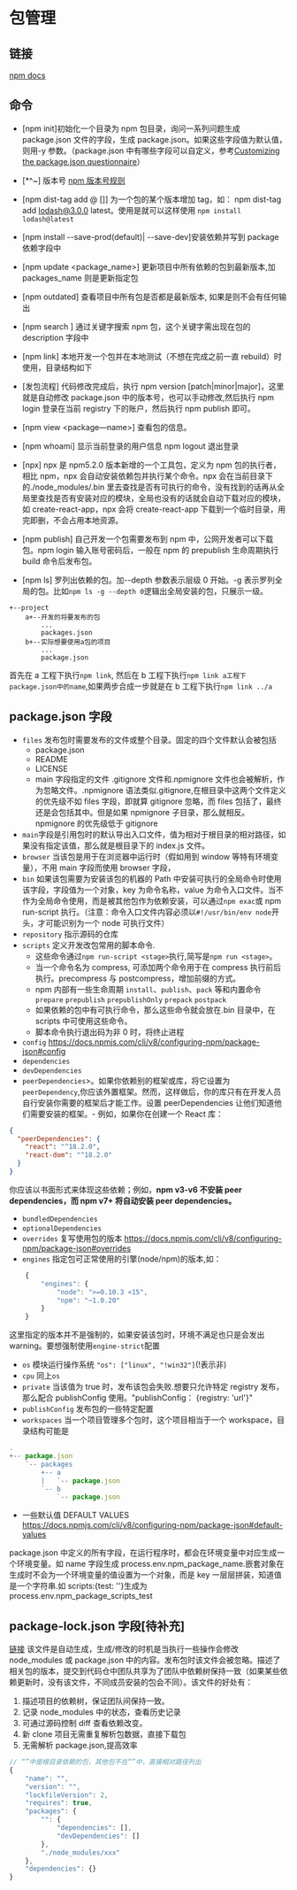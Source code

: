 # 包管理

## 链接

[npm docs](https://docs.npmjs.com/)

## 命令

- [npm init]初始化一个目录为 npm 包目录，询问一系列问题生成 package.json 文件的字段，生成 package.json。如果这些字段值为默认值，则用-y 参数。（package.json 中有哪些字段可以自定义，参考[Customizing the package.json questionnaire](https://docs.npmjs.com/creating-a-package-json-file#customizing-the-packagejson-questionnaire)）
- [*^~] 版本号 [npm 版本号规则](https://semver.npmjs.com/)
- [npm dist-tag add <package-name>@<version> [<tag>]] 为一个包的某个版本增加 tag，如： npm dist-tag add lodash@3.0.0 latest。使用是就可以这样使用 `npm install lodash@latest`
- [npm install <package-name> --save-prod(default)| --save-dev]安装依赖并写到 package 依赖字段中
- [npm update <package_name>] 更新项目中所有依赖的包到最新版本,加 packages_name 则是更新指定包
- [npm outdated] 查看项目中所有包是否都是最新版本, 如果是则不会有任何输出
- [npm search <terms>] 通过关键字搜索 npm 包，这个关键字需出现在包的 description 字段中
- [npm link] 本地开发一个包并在本地测试（不想在完成之前一直 rebuild）时使用，目录结构如下
- [发包流程] 代码修改完成后，执行 npm version [patch|minor|major]，这里就是自动修改 package.json 中的版本号，也可以手动修改,然后执行 npm login 登录在当前 registry 下的账户，然后执行 npm publish 即可。
- [npm view <package—name>] 查看包的信息。
- [npm whoami] 显示当前登录的用户信息 npm logout 退出登录
- [npx] npx 是 npm5.2.0 版本新增的一个工具包，定义为 npm 包的执行者，相比 npm，npx 会自动安装依赖包并执行某个命令。npx 会在当前目录下的./node_modules/.bin 里去查找是否有可执行的命令，没有找到的话再从全局里查找是否有安装对应的模块，全局也没有的话就会自动下载对应的模块，如 create-react-app，npx 会将 create-react-app 下载到一个临时目录，用完即删，不会占用本地资源。

- [npm publish] 自己开发一个包需要发布到 npm 中，公网开发者可以下载包。npm login 输入账号密码后，一般在 npm 的 prepublish 生命周期执行 build 命令后发布包。
- [npm ls] 罗列出依赖的包。加--depth 参数表示层级 0 开始。-g 表示罗列全局的包。比如`npm ls -g --depth 0`逻辑出全局安装的包，只展示一级。

```
+--project
    a+--开发的将要发布的包
        ...
        packages.json
    b+--实际想要使用a包的项目
        ...
        package.json
```

首先在 a 工程下执行`npm link`, 然后在 b 工程下执行`npm link a工程下package.json中的name`,如果两步合成一步就是在 b 工程下执行`npm link ../a`

## package.json 字段

- `files` 发布包时需要发布的文件或整个目录。固定的四个文件默认会被包括
  - package.json
  - README
  - LICENSE
  - main 字段指定的文件
    .gitignore 文件和.npmignore 文件也会被解析，作为忽略文件。.npmignore 语法类似.gitignore,在根目录中这两个文件定义的优先级不如 files 字段，即就算 gitignore 忽略，而 files 包括了，最终还是会包括其中。但是如果 npmignore 子目录，那么就相反。npmignore 的优先级低于 gitignore
- `main`字段是引用包时的默认导出入口文件，值为相对于根目录的相对路径，如果没有指定该值，那么就是根目录下的 index.js 文件。
- `browser` 当该包是用于在浏览器中运行时（假如用到 window 等特有环境变量），不用 main 字段而使用 browser 字段，
- `bin` 如果该包需要为安装该包的机器的 Path 中安装可执行的全局命令时使用该字段，字段值为一个对象，key 为命令名称，value 为命令入口文件。当不作为全局命令使用，而是被其他包作为依赖安装，可以通过`npm exac`或 npm run-script 执行。（注意：命令入口文件内容必须以`#!/usr/bin/env node`开头，才可能识别为一个 node 可执行文件）
- `repository` 指示源码的仓库
- `scripts` 定义开发改包常用的脚本命令.
  - 这些命令通过`npm run-script <stage>`执行,简写是`npm run <stage>`。
  - 当一个命令名为 compress, 可添加两个命令用于在 compress 执行前后执行。precompress 与 postcompress，增加前缀的方式。
  - npm 内部有一些生命周期 `install`、`publish`、`pack` 等和内置命令`prepare` `prepublish` `prepublishOnly` `prepack` `postpack`
  - 如果依赖的包中有可执行命令，那么这些命令就会放在.bin 目录中，在 scripts 中可使用这些命令。
  - 脚本命令执行退出码为非 0 时，将终止进程
- `config` https://docs.npmjs.com/cli/v8/configuring-npm/package-json#config
- `dependencies`
- `devDependencies`
- `peerDependencies`>。如果你依赖别的框架或库，将它设置为 `peerDependency`,你应该外置框架。然而，这样做后，你的库只有在开发人员自行安装你需要的框架后才能工作。设置 peerDependencies 让他们知道他们需要安装的框架。- 例如，如果你在创建一个 React 库：

```json
{
  "peerDependencies": {
    "react": "^18.2.0",
    "react-dom": "^18.2.0"
  }
}
```

你应该以书面形式来体现这些依赖；例如，**npm v3-v6 不安装 peer dependencies，而 npm v7+ 将自动安装 peer dependencies。**

- `bundledDependencies`
- `optionalDependencies`
- `overrides` 复写使用包的版本 https://docs.npmjs.com/cli/v8/configuring-npm/package-json#overrides
- `engines` 指定包可正常使用的引擎(node/npm)的版本,如：

```js
    {
        "engines": {
            "node": ">=0.10.3 <15",
            "npm": "~1.0.20"
        }
    }
```

这里指定的版本并不是强制的，如果安装该包时，环境不满足也只是会发出 warning。要想强制使用`engine-strict`配置

- `os` 模块运行操作系统 `"os": ["linux", "!win32"]`(!表示非)
- `cpu` 同上`os`
- `private` 当该值为 true 时，发布该包会失败.想要只允许特定 registry 发布，那么配合 publishConfig 使用。"publishConfig： {registry: 'url'}"
- `publishConfig` 发布包的一些特定配置
- `workspaces` 当一个项目管理多个包时，这个项目相当于一个 workspace，目录结构可能是

```js
.
+-- package.json
    `-- packages
        +-- a
        |   `-- package.json
        `-- b
            `-- package.json
```

- 一些默认值 DEFAULT VALUES https://docs.npmjs.com/cli/v8/configuring-npm/package-json#default-values

package.json 中定义的所有字段，在运行程序时，都会在环境变量中对应生成一个环境变量。如 name 字段生成 process.env.npm_package_name.嵌套对象在生成时不会为一个环境变量的值设置为一个对象，而是 key 一层层拼装，知道值是一个字符串.如 scripts:{test: ''}生成为 process.env.npm_package_scripts_test

## package-lock.json 字段[待补充]

[链接](https://docs.npmjs.com/cli/v8/configuring-npm/package-lock-json)
该文件是自动生成，生成/修改的时机是当执行一些操作会修改 node_modules 或 package.json 中的内容。发布包时该文件会被忽略。描述了相关包的版本，提交到代码仓中团队共享为了团队中依赖树保持一致（如果某些依赖更新时，没有该文件，不同成员安装的包会不同）。该文件的好处有：

1. 描述项目的依赖树，保证团队间保持一致。
2. 记录 node_modules 中的状态，查看历史记录
3. 可通过源码控制 diff 查看依赖改变。
4. 新 clone 项目无需重复解析包数据，直接下载包
5. 无需解析 package.json,提高效率

```js
// “”中是根目录依赖的包，其他包不在“”中，直接相对路径列出
{
    "name": "",
    "version": "",
    "lockfileVersion": 2,
    "requires": true,
    "packages": {
        "": {
            "dependencies": [],
            "devDependencies": []
        },
        "./node_modules/xxx"
    },
    "dependencies": {}
}
```
